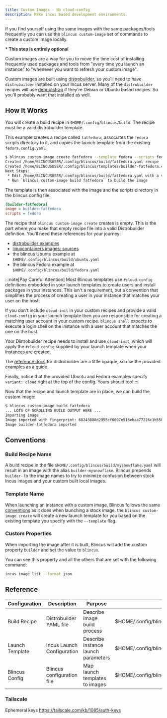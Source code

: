 ```yaml
---
title: Custom Images - No cloud-config
description: Make incus based development environments.
---
```


If you find yourself using the same images with the same packages/tools frequently you can use the `blincus custom-image` set of commands to create a custom image locally.

__* This step is entirely optional__

Custom images are a way for you to move the time cost of installing frequently used packages and tools from "every time you launch an instance" to "whenever you want to refresh your custom image".

Custom images are built using [distrobuilder](https://linuxcontainers.org/distrobuilder/introduction/), so you'll need to have `distrobuilder` installed on your Incus server.  Many of the `distrobuilder` recipes will use [debootstrap](https://wiki.debian.org/Debootstrap) if they're Debian or Ubuntu based recipes. So you'll probably want that installed as well.

## How It Works

You will create a build recipe in `$HOME/.config/blincus/build`. The recipe must be a valid distrobuilder template.

This example creates a recipe called `fatfedora`, associates the `fedora` scripts directory to it, and copies the launch template from the existing `fedora.config.yaml`.

```bash
$ blincus custom-image create fatfedora --template fedora --scripts fedora
Created /home/BLINCUSUSER/.config/blincus/build/fatfedora.yaml recipe
Created /home/BLINCUSUSER/.config/blincus/templates/builder-fatfedora.config.yaml template
Next Steps:
 * Edit /home/BLINCUSUSER/.config/blincus/build/fatfedora.yaml with a valid Distrobuilder recipe
 * Run `blincus custom-image build fatfedora` to build the image

```

The template is then associated with the image and the scripts directory in the blincus config file:

```ini
[builder-fatfedora]
image = builder-fatfedora
scripts = fedora
```

The recipe that `blincus custom-image create` creates is empty. This is the part where you make that empty recipe file into a valid Distrobuilder definition. You'll need these references for your journey:

- [distrobuilder examples](https://github.com/lxc/distrobuilder/tree/main/doc/examples)
- [linuxcontainers images: sources](https://github.com/lxc/lxc-ci/tree/main/images)
- the blincus Ubuntu example at `$HOME/.config/blincus/build/ubuntu.yaml`
- the blincus Fedora example at `$HOME/.config/blincus/build/fedora.yaml`

:::note[Pay Careful Attention]
Most Blincus templates use `#cloud-config` definitions embedded in your launch templates to create users and install packages in your instances. This isn't a requirement, but a convention that simplifies the process of creating a user in your instance that matches your user on the host.

If you don't include `cloud-init` in your custom recipes and provide a valid `cloud-config` in your launch template then you are responsible for creating a matching user account in your custom recipe. `blincus shell` expects to execute a login shell on the instance with a user account that matches the one on the host.

Your Distrobuilder recipe needs to install and use `cloud-init`, which will apply the `#cloud-config` supplied by your launch template when your instances are created.

The [reference docs](https://linuxcontainers.org/distrobuilder/docs/latest/reference/) for distrobuilder are a little opaque, so use the provided examples as a guide.

Finally, notice that the provided Ubuntu and Fedora examples specify `variant: cloud` right at the top of the config. Yours should too!
:::

Now that the recipe and launch template are in place, we can build the custom image:

```bash
$ blincus custom-image build fatfedora
... LOTS OF SCROLLING BUILD OUTPUT HERE ...
Importing image
Image imported with fingerprint: 68243888d2955cf6097e516ebaa77226c1b5584ddd555235c2cd6eee5fc89470
Image builder-fatfedora imported

```

## Conventions

### Build Recipe Name

A build recipe in the file `$HOME/.config/blincus/build/mysnowflake.yaml` will result in an image with the alias `builder-mysnowflake`. Blincus prepends `builder-` to the image names to try to minimize confusion between stock Incus images and your custom built local images.

### Template Name

When launching an instance with a custom image, Blincus follows the same [conventions](/about/how-blincus-works) as it does when launching a stock image. the `blincus custom-image create` will create a new launch template for you based on the existing template you specify with the `--template` flag.

### Custom Properties

When importing the image after it is built, Blincus will add the custom property `builder` and set the value to `blincus`.

You can see this property and all the others that are set with the following command:

```bash
incus image list --format json
```

## Reference

| Configuration      | Description | Purpose | Location |
| ----------- | ----------- | ----------- | ----------- |
| Build Recipe      | Distrobuilder YAML file   | Describe image build process    |  $HOME/.config/blincus/build/{name}.yaml       |
| Launch Template   | Incus Launch Configuration    | Describe instance launch parameters   | $HOME/.config/blincus/templates/{name}.config.yaml          |
| Blincus Config      | Blincus configuration file   | Map launch templates to images   |  $HOME/.config/blincus/config.ini       |


### Tailscale

Ephemeral keys https://tailscale.com/kb/1085/auth-keys